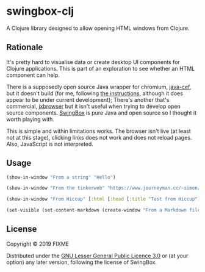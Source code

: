 # swingbox-clj

A Clojure library designed to allow opening HTML windows from Clojure.

## Rationale

It's pretty hard to visualise data or create desktop UI components for Clojure applications. This is part of an exploration to see whether an HTML component can help.

There is a supposedly open source Java wrapper for chromium,  [java-cef](https://bitbucket.org/chromiumembedded/java-cef/src/master/), but it doesn't build (for me, following [the instructions](https://bitbucket.org/chromiumembedded/java-cef/wiki/BranchesAndBuilding.md), although it does appear to be under current development); There's another that's commercial, [jxbrowser](https://www.teamdev.com/jxbrowser) but it isn't useful when trying to develop open source components. [SwingBox](https://mvnrepository.com/artifact/net.sf.cssbox/swingbox/1.0) is pure Java and open source so I thought it worth playing with.

This is simple and within limitations works. The browser isn't live (at least not at this stage), clicking links does not work and does not reload pages. Also, JavaScript is not interpreted.

## Usage

```clojure
(show-in-window "From a string" "Hello")

(show-in-window "From the tinkerweb" "https://www.journeyman.cc/~simon/")

(show-in-window "From Hiccup" [:html [:head [:title "Test from Hiccup"]][:body [:h1 "Excuse me"] [:p "This is hiccup"]]])

(set-visible (set-content-markdown (create-window "From a Markdown file") "README.md"))
```

## License

Copyright © 2019 FIXME

Distributed under the [GNU Lesser General Public Licence 3.0](https://www.gnu.org/licenses/lgpl-3.0.en.html) or (at
your option) any later version, following the license of SwingBox.
